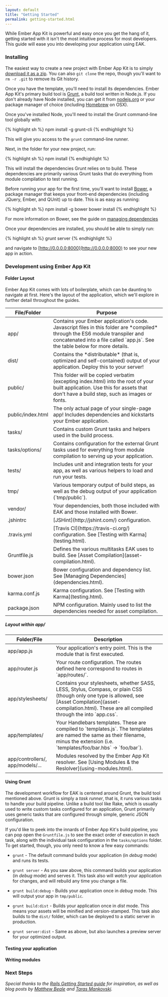 ```yaml
---
layout: default
title: "Getting Started"
permalink: getting-started.html
---
```


While Ember App Kit is powerful and easy once you get the hang of it, getting started with it isn't the most intuitive process for most developers. This guide will ease you into developing your application using EAK.

### Installing

The easiest way to create a new project with Ember App Kit is to simply [download it as a zip](https://github.com/stefanpenner/ember-app-kit/archive/master.zip). You can also `git clone` the repo, though you'll want to `rm -r .git` to remove its Git history.

Once you have the template, you'll need to install its dependencies. Ember App Kit's primary build tool is [Grunt](http://gruntjs.com), a build tool written in Node.js. If you don't already have Node installed, you can get it from [nodejs.org](http://nodejs.org/) or your package manager of choice (including [Homebrew](http://brew.sh/) on OSX).

Once you've installed Node, you'll need to install the Grunt command-line tool globally with:

{% highlight sh %}
npm install -g grunt-cli
{% endhighlight %}

This will give you access to the `grunt` command-line runner.

Next, in the folder for your new project, run:

{% highlight sh %}
npm install
{% endhighlight %}

This will install the dependencies Grunt relies on to build. These dependencies are primarily various Grunt tasks that do everything from module compilation to test running.

Before running your app for the first time, you'll want to install [Bower](http://bower.io), a package manager that keeps your front-end dependencies (including JQuery, Ember, and QUnit) up to date. This is as easy as running:

{% highlight sh %}
npm install -g bower
bower install
{% endhighlight %}

For more information on Bower, see the guide on [managing dependencies](dependencies.html)

Once your dependencies are installed, you should be able to simply run:

{% highlight sh %}
grunt server
{% endhighlight %}

and navigate to [http://0.0.0.0:8000](http://0.0.0.0:8000) to see your new app in action.

### Development using Ember App Kit

#### Folder Layout

Ember App Kit comes with lots of boilerplate, which can be daunting to navigate at first. Here's the layout of the application, which we'll explore in further detail throughout the guides.

<table markdown="1">
  <thead>
    <tr>
      <th>File/Folder</th>
      <th>Purpose</th>
    </tr>
  </thead>
  <tbody>
    <tr>
      <td>app/</td>
      <td>Contains your Ember application's code. Javascript files in this folder are *compiled* through the ES6 module transpiler and concatenated into a file called `app.js`. See the table below for more details.</td>
    </tr>
    <tr>
      <td>dist/</td>
      <td>Contains the *distributable* (that is, optimized and self-contained) output of your application. Deploy this to your server!</td>
    </tr>
    <tr>
      <td>public/</td>
      <td>This folder will be copied verbatim (excepting index.html) into the root of your built application. Use this for assets that don't have a build step, such as images or fonts.</td>
    </tr>
    <tr>
      <td>public/index.html</td>
      <td>The only actual page of your single-page app! Includes dependencies and kickstarts your Ember application.</td>
    </tr>
    <tr>
      <td>tasks/</td>
      <td>Contains custom Grunt tasks and helpers used in the build process.</td>
    </tr>
    <tr>
      <td>tasks/options/</td>
      <td>Contains configuration for the external Grunt tasks used for everything from module compilation to serving up your application.</td>
    </tr>
    <tr>
      <td>tests/</td>
      <td>Includes unit and integration tests for your app, as well as various helpers to load and run your tests.</td>
    </tr>
    <tr>
      <td>tmp/</td>
      <td>Various temporary output of build steps, as well as the debug output of your application (`tmp/public`).</td>
    </tr>
    <tr>
      <td>vendor/</td>
      <td>Your dependencies, both those included with EAK and those installed with Bower.</td>
    </tr>
    <tr>
      <td>.jshintrc</td>
      <td>[JSHint](http://jshint.com/) configuration.</td>
    </tr>
    <tr>
      <td>.travis.yml</td>
      <td>[Travis CI](https://travis-ci.org/) configuration. See [Testing with Karma](testing.html).</td>
    </tr>
    <tr>
      <td>Gruntfile.js</td>
      <td>Defines the various multitasks EAK uses to build. See [Asset Compilation](asset-compilation.html).</td>
    </tr>
    <tr>
      <td>bower.json</td>
      <td>Bower configuration and dependency list. See [Managing Dependencies](dependencies.html).</td>
    </tr>
    <tr>
      <td>karma.conf.js</td>
      <td>Karma configuration. See [Testing with Karma](testing.html).</td>
    </tr>
    <tr>
      <td>package.json</td>
      <td>NPM configuration. Mainly used to list the dependencies needed for asset compilation.</td>
    </tr>
  </tbody>
</table>

##### Layout within app/
<table markdown="1">
  <thead>
    <tr>
      <th>Folder/File</th>
      <th>Description</th>
    </tr>
  </thead>
  <tbody>
    <tr>
      <td>app/app.js</td>
      <td>Your application's entry point. This is the module that is first executed.</td>
    </tr>
    <tr>
      <td>app/router.js</td>
      <td>Your route configuration. The routes defined here correspond to routes in `app/routes/`.</td>
    </tr>
    <tr>
      <td>app/stylesheets/</td>
      <td>Contains your stylesheets, whether SASS, LESS, Stylus, Compass, or plain CSS (though only one type is allowed, see [Asset Compilation](asset-compilation.html). These are all compiled through the into `app.css`.</td>
    </tr>
    <tr>
      <td>app/templates/</td>
      <td>Your Handlebars templates. These are compiled to `templates.js`. The templates are named the same as their filename, minus the extension (i.e. `templates/foo/bar.hbs` -> `foo/bar`).</td>
    </tr>
    <tr>
      <td>app/controllers/, app/models/...</td>
      <td>Modules resolved by the Ember App Kit resolver. See [Using Modules &amp; the Reslolver](using-modules.html).</td>
    </tr>
  </tbody>
</table>

#### Using Grunt

The development workflow for EAK is centered around Grunt, the build tool mentioned above. Grunt is simply a *task runner*, that is, it runs various tasks to handle your build pipeline. Unlike a build tool like Rake, which is usually used to write custom tasks configured for an application, Grunt primarily uses generic tasks that are configured through simple, generic JSON configuration. 

If you'd like to peek into the innards of Ember App Kit's build pipeline, you can pop open the `Gruntfile.js` to see the exact order of execution in each task, along with the individual task configuration in the `tasks/options` folder. To get started, though, you only need to know a few easy commands:

* `grunt` - The default command builds your application (in *debug* mode) and runs its tests.

* `grunt server` - As you saw above, this command builds your application (in *debug* mode) and serves it. This task also will *watch* your application for changes, and will rebuild any time you change a file.

* `grunt build:debug` - Builds your application once in *debug* mode. This will output your app in `tmp/public`.

* `grunt build:dist` - Builds your application once in *dist* mode. This means your assets will be minified and version-stamped. This task also builds to the `dist/` folder, which can be deployed to a static server in production.

* `grunt server:dist` - Same as above, but also launches a preview server for your optimized output.

#### Testing your application

#### Writing modules

### Next Steps

*Special thanks to the [Rails Getting Started guide](http://guides.rubyonrails.org/getting_started.html) for inspiration, as well as blog posts by [Matthew Beale](http://blog.safaribooksonline.com/2013/09/18/ember-app-kit/) and [Taras Mankovski](http://embersherpa.com/articles/introduction-to-ember-app-kit/).*
